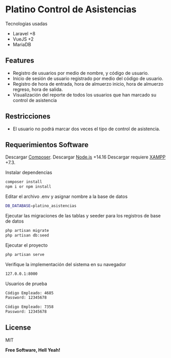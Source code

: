 # Platino Control de Asistencias
Tecnologias usadas
- Laravel +8
- VueJS +2
- MariaDB

## Features
- Registro de usuarios por medio de nombre, y código de usuario.
- Inicio de sesión de usuario registrado por medio del código de usuario.
- Registro de hora de entrada, hora de almuerzo inicio, hora de almuerzo regreso, hora de salida.
- Visualización del reporte de todos los usuarios que han marcado su control de asistencia

## Restricciones
- El usuario no podrá marcar dos veces el tipo de control de asistencia.

## Requerimientos Software
Descargar [Composer](https://getcomposer.org/).
Descargar [Node.js](https://nodejs.org/es/) +14.16
Descargar requiere [XAMPP ](https://www.apachefriends.org/es/index.html) +7.3.

Instalar dependencias

```sh
composer install
npm i or npm install 
```

Editar el archivo .env y asignar nombre a la base de datos
```sh
DB_DATABASE=platino_asistencias
```

Ejecutar las migraciones de las tablas y seeder para los registros de base de datos
```sh
php artisan migrate
php artisan db:seed
```

Ejecutar el proyecto 
```sh
php artisan serve
```

Verifique la implementación del sistema en su navegador
```sh
127.0.0.1:8000
```

Usuarios de prueba
```sh
Código Empleado: 4685
Password: 12345678
```

```sh
Código Empleado: 7358
Password: 12345678
```


## License

MIT

**Free Software, Hell Yeah!**

[//]: # (These are reference links used in the body of this note and get stripped out when the markdown processor does its job. There is no need to format nicely because it shouldn't be seen. Thanks SO - http://stackoverflow.com/questions/4823468/store-comments-in-markdown-syntax)

   [dill]: <https://github.com/joemccann/dillinger>
   [git-repo-url]: <https://github.com/joemccann/dillinger.git>
   [john gruber]: <http://daringfireball.net>
   [df1]: <http://daringfireball.net/projects/markdown/>
   [markdown-it]: <https://github.com/markdown-it/markdown-it>
   [Ace Editor]: <http://ace.ajax.org>
   [node.js]: <http://nodejs.org>
   [Twitter Bootstrap]: <http://twitter.github.com/bootstrap/>
   [jQuery]: <http://jquery.com>
   [@tjholowaychuk]: <http://twitter.com/tjholowaychuk>
   [express]: <http://expressjs.com>
   [AngularJS]: <http://angularjs.org>
   [Gulp]: <http://gulpjs.com>

   [PlDb]: <https://github.com/joemccann/dillinger/tree/master/plugins/dropbox/README.md>
   [PlGh]: <https://github.com/joemccann/dillinger/tree/master/plugins/github/README.md>
   [PlGd]: <https://github.com/joemccann/dillinger/tree/master/plugins/googledrive/README.md>
   [PlOd]: <https://github.com/joemccann/dillinger/tree/master/plugins/onedrive/README.md>
   [PlMe]: <https://github.com/joemccann/dillinger/tree/master/plugins/medium/README.md>
   [PlGa]: <https://github.com/RahulHP/dillinger/blob/master/plugins/googleanalytics/README.md>
